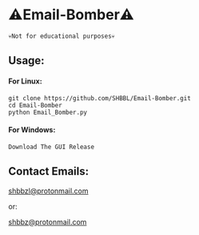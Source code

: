 # ⚠️Email-Bomber⚠️
``
💀Not for educational purposes💀
``
## Usage:
#### For Linux:
```
git clone https://github.com/SHBBL/Email-Bomber.git
cd Email-Bomber
python Email_Bomber.py
```
#### For Windows:
``
Download The GUI Release
``
## Contact Emails:

shbbzl@protonmail.com

or:

shbbz@protonmail.com

